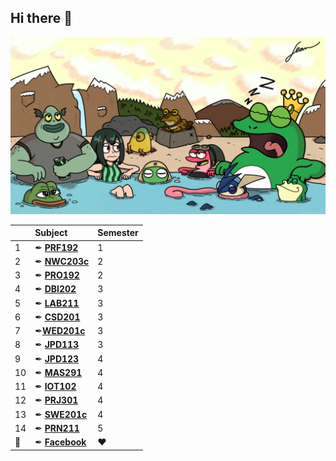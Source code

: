 ## Hi there 👋

<img src="https://github.com/FPT-Xavalo/.github/blob/main/profile/frog.jpg" alt="Frog">

| |  Subject  | Semester |
| :--- | :---  |  :---  |
| 1 | ✒ [**PRF192**](https://github.com/FPT-Xavalo/PRF192) | 1 |
| 2 | ✒ [**NWC203c**](https://github.com/FPT-Xavalo/NWC203c) | 2 |
| 3 | ✒ [**PRO192**](https://github.com/FPT-Xavalo/PRO192) | 2 |
| 4 |✒ [**DBI202**](https://github.com/FPT-Xavalo/OSG202) | 3 |
| 5 | ✒ [**LAB211**](https://github.com/FPT-Xavalo/LAB211) | 3 |
| 6 |✒ [**CSD201**](https://github.com/FPT-Xavalo/CSD201) | 3 |
| 7 |  ✒[**WED201c**](https://github.com/FPT-Xavalo/WED201c) | 3 |
| 8 |✒ [**JPD113**](https://github.com/FPT-Xavalo/JPD113) | 3 |
| 9 |✒ [**JPD123**](https://github.com/FPT-Xavalo/JPD123) | 4 |
| 10 | ✒ [**MAS291**](https://github.com/FPT-Xavalo/MAS291) | 4 |
| 11 | ✒ [**IOT102**](https://github.com/FPT-Xavalo/IOT102) | 4 |
| 12 |✒ [**PRJ301**](https://github.com/FPT-Xavalo/PRJ301) | 4 |
| 13 |✒ [**SWE201c**](https://github.com/FPT-Xavalo/SWE201c) | 4 |
| 14 |✒ [**PRN211**](https://github.com/FPT-Xavalo/PRN211) | 5 |
| ️🎱 |✒ [**Facebook**](https://www.facebook.com/ekanC) | ♥️ |
